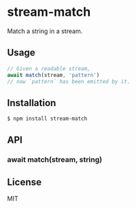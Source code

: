# stream-match

Match a string in a stream.

## Usage

```js
// Given a readable stream,
await match(stream, 'pattern')
// now `pattern` has been emitted by it.
```

## Installation

```bash
$ npm install stream-match
```

## API

### await match(stream, string)

## License

MIT
